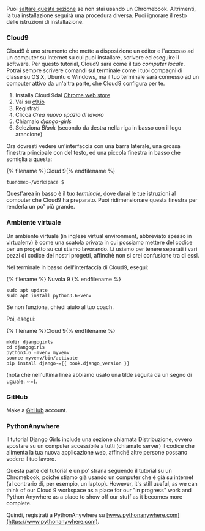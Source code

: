 Puoi [saltare questa sezione](http://tutorial.djangogirls.org/en/installation/#install-python) se non stai usando un Chromebook. Altrimenti, la tua installazione seguirà una procedura diversa. Puoi ignorare il resto delle istruzioni di installazione.

### Cloud9

Cloud9 è uno strumento che mette a disposizione un editor e l'accesso ad un computer su Internet su cui puoi installare, scrivere ed eseguire il software. Per questo tutorial, Cloud9 sarà come il tuo *computer locale*. Potrai sempre scrivere comandi sul terminale come i tuoi compagni di classe su OS X, Ubuntu o Windows, ma il tuo terminale sarà connesso ad un computer attivo da un'altra parte, che Cloud9 configura per te.

1. Installa Cloud 9dal [Chrome web store](https://chrome.google.com/webstore/detail/cloud9/nbdmccoknlfggadpfkmcpnamfnbkmkcp)
2. Vai su [c9.io](https://c9.io)
3. Registrati
4. Clicca *Crea nuovo spazio di lavoro*
5. Chiamalo *django-girls*
6. Seleziona *Blank* (secondo da destra nella riga in basso con il logo arancione)

Ora dovresti vedere un'interfaccia con una barra laterale, una grossa finestra principale con del testo, ed una piccola finestra in basso che somiglia a questa:

{% filename %}Cloud 9{% endfilename %}

    tuonome:~/workspace $
    

Quest'area in basso è il tuo *terminale*, dove darai le tue istruzioni al computer che Cloud9 ha preparato. Puoi ridimensionare questa finestra per renderla un po' più grande.

### Ambiente virtuale

Un ambiente virtuale (in inglese virtual environment, abbreviato spesso in virtualenv) è come una scatola privata in cui possiamo mettere del codice per un progetto su cui stiamo lavorando. Li usiamo per tenere separati i vari pezzi di codice dei nostri progetti, affinchè non si crei confusione tra di essi.

Nel terminale in basso dell'interfaccia di Cloud9, esegui:

{% filename %} Nuvola 9 {% endfilename %}

    sudo apt update
    sudo apt install python3.6-venv
    

Se non funziona, chiedi aiuto al tuo coach.

Poi, esegui:

{% filename %}Cloud 9{% endfilename %}

    mkdir djangogirls
    cd djangogirls
    python3.6 -mvenv myvenv
    source myvenv/bin/activate
    pip install django~={{ book.django_version }}
    

(nota che nell'ultima linea abbiamo usato una tilde seguita da un segno di uguale: ~=).

### GitHub

Make a [GitHub](https://github.com) account.

### PythonAnywhere

Il tutorial Django Girls include una sezione chiamata Distribuzione, ovvero spostare su un computer accessibile a tutti (chiamato server) il codice che alimenta la tua nuova applicazione web, affinché altre persone possano vedere il tuo lavoro.

Questa parte del tutorial è un po' strana seguendo il tutorial su un Chromebook, poiché stiamo già usando un computer che è già su internet (al contrario di, per esempio, un laptop). However, it's still useful, as we can think of our Cloud 9 workspace as a place for our "in progress" work and Python Anywhere as a place to show off our stuff as it becomes more complete.

Quindi, registrati a PythonAnywhere su [www.pythonanywhere.com](https://www.pythonanywhere.com).
